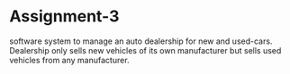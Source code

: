# Assignment-3
software system to manage an auto dealership for new and  used-cars. Dealership only sells new vehicles of its own manufacturer but sells used vehicles  from any manufacturer.

